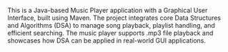 This is a Java-based Music Player application with a Graphical User Interface, built using Maven. The project integrates core Data Structures and Algorithms (DSA) to manage song playback, playlist handling, and efficient searching. The music player supports .mp3 file playback and showcases how DSA can be applied in real-world GUI applications.
